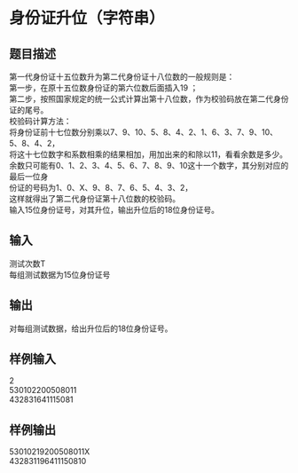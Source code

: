  # 身份证升位（字符串）  
  
 ## 题目描述  
 第一代身份证十五位数升为第二代身份证十八位数的一般规则是：  
 第一步，在原十五位数身份证的第六位数后面插入19 ；  
 第二步，按照国家规定的统一公式计算出第十八位数，作为校验码放在第二代身份证的尾号。  
 校验码计算方法：  
 将身份证前十七位数分别乘以7、9、10、5、8、4、2、1、6、3、7、9、10、5、8、4、2，  
 将这十七位数字和系数相乘的结果相加，用加出来的和除以11，看看余数是多少。  
 余数只可能有0、1、2、3、4、5、6、7、8、9、10这十一个数字，其分别对应的最后一位身  
 份证的号码为1、0、X、9、8、7、6、5、4、3、2，  
 这样就得出了第二代身份证第十八位数的校验码。  
 输入15位身份证号，对其升位，输出升位后的18位身份证号。  
   
 ## 输入  
 测试次数T  
 每组测试数据为15位身份证号  
 ## 输出  
 对每组测试数据，给出升位后的18位身份证号。  
   
 ## 样例输入  
 2  
 530102200508011  
 432831641115081  
 ## 样例输出  
 53010219200508011X  
 432831196411150810  
   
  

